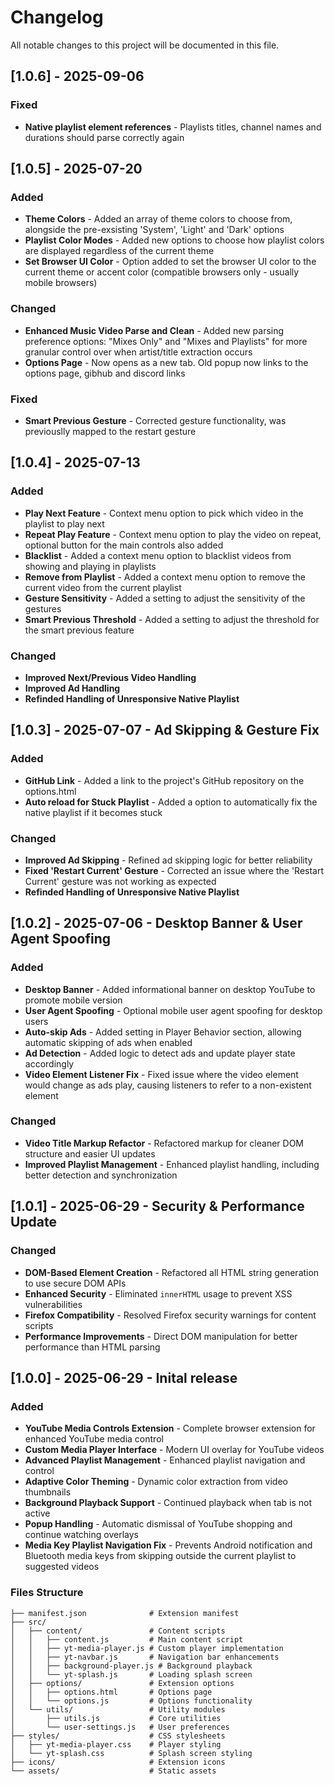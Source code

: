 # Changelog

All notable changes to this project will be documented in this file.

## [1.0.6] - 2025-09-06

### Fixed

-   **Native playlist element references** - Playlists titles, channel names and durations should parse correctly again

## [1.0.5] - 2025-07-20

### Added

-   **Theme Colors** - Added an array of theme colors to choose from, alongside the pre-exsisting 'System', 'Light' and 'Dark' options
-   **Playlist Color Modes** - Added new options to choose how playlist colors are displayed regardless of the current theme
-   **Set Browser UI Color** - Option added to set the browser UI color to the current theme or accent color (compatible browsers only - usually mobile browsers)

### Changed

-   **Enhanced Music Video Parse and Clean** - Added new parsing preference options: "Mixes Only" and "Mixes and Playlists" for more granular control over when artist/title extraction occurs
-   **Options Page** - Now opens as a new tab. Old popup now links to the options page, gibhub and discord links

### Fixed

-   **Smart Previous Gesture** - Corrected gesture functionality, was previouslly mapped to the restart gesture

## [1.0.4] - 2025-07-13

### Added

-   **Play Next Feature** - Context menu option to pick which video in the playlist to play next
-   **Repeat Play Feature** - Context menu option to play the video on repeat, optional button for the main controls also added
-   **Blacklist** - Added a context menu option to blacklist videos from showing and playing in playlists
-   **Remove from Playlist** - Added a context menu option to remove the current video from the current playlist
-   **Gesture Sensitivity** - Added a setting to adjust the sensitivity of the gestures
-   **Smart Previous Threshold** - Added a setting to adjust the threshold for the smart previous feature

### Changed

-   **Improved Next/Previous Video Handling**
-   **Improved Ad Handling**
-   **Refinded Handling of Unresponsive Native Playlist**

## [1.0.3] - 2025-07-07 - Ad Skipping & Gesture Fix

### Added

-   **GitHub Link** - Added a link to the project's GitHub repository on the options.html
-   **Auto reload for Stuck Playlist** - Added a option to automatically fix the native playlist if it becomes stuck

### Changed

-   **Improved Ad Skipping** - Refined ad skipping logic for better reliability
-   **Fixed 'Restart Current' Gesture** - Corrected an issue where the 'Restart Current' gesture was not working as expected
-   **Refinded Handling of Unresponsive Native Playlist**

## [1.0.2] - 2025-07-06 - Desktop Banner & User Agent Spoofing

### Added

-   **Desktop Banner** - Added informational banner on desktop YouTube to promote mobile version
-   **User Agent Spoofing** - Optional mobile user agent spoofing for desktop users
-   **Auto-skip Ads** - Added setting in Player Behavior section, allowing automatic skipping of ads when enabled
-   **Ad Detection** - Added logic to detect ads and update player state accordingly
-   **Video Element Listener Fix** - Fixed issue where the video element would change as ads play, causing listeners to refer to a non-existent element

### Changed

-   **Video Title Markup Refactor** - Refactored markup for cleaner DOM structure and easier UI updates
-   **Improved Playlist Management** - Enhanced playlist handling, including better detection and synchronization

## [1.0.1] - 2025-06-29 - Security & Performance Update

### Changed

-   **DOM-Based Element Creation** - Refactored all HTML string generation to use secure DOM APIs
-   **Enhanced Security** - Eliminated `innerHTML` usage to prevent XSS vulnerabilities
-   **Firefox Compatibility** - Resolved Firefox security warnings for content scripts
-   **Performance Improvements** - Direct DOM manipulation for better performance than HTML parsing

## [1.0.0] - 2025-06-29 - Inital release

### Added

-   **YouTube Media Controls Extension** - Complete browser extension for enhanced YouTube media control
-   **Custom Media Player Interface** - Modern UI overlay for YouTube videos
-   **Advanced Playlist Management** - Enhanced playlist navigation and control
-   **Adaptive Color Theming** - Dynamic color extraction from video thumbnails
-   **Background Playback Support** - Continued playback when tab is not active
-   **Popup Handling** - Automatic dismissal of YouTube shopping and continue watching overlays
-   **Media Key Playlist Navigation Fix** - Prevents Android notification and Bluetooth media keys from skipping outside the current playlist to suggested videos

### Files Structure

```
├── manifest.json              # Extension manifest
├── src/
│   ├── content/               # Content scripts
│   │   ├── content.js         # Main content script
│   │   ├── yt-media-player.js # Custom player implementation
│   │   ├── yt-navbar.js       # Navigation bar enhancements
│   │   ├── background-player.js # Background playback
│   │   └── yt-splash.js       # Loading splash screen
│   ├── options/               # Extension options
│   │   ├── options.html       # Options page
│   │   └── options.js         # Options functionality
│   └── utils/                 # Utility modules
│       ├── utils.js           # Core utilities
│       └── user-settings.js   # User preferences
├── styles/                    # CSS stylesheets
│   ├── yt-media-player.css    # Player styling
│   └── yt-splash.css          # Splash screen styling
├── icons/                     # Extension icons
└── assets/                    # Static assets
```
